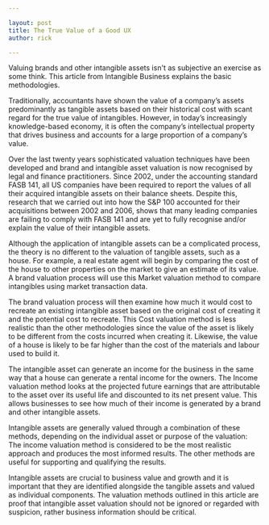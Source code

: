 ```yaml
---

layout: post
title: The True Value of a Good UX
author: rick

---
```


Valuing brands and other intangible assets isn't as subjective an exercise as some think. This article from Intangible Business explains the basic methodologies.

Traditionally, accountants have shown the value of a company’s assets predominantly as tangible assets based on their historical cost with scant regard for the true value of intangibles. However, in today’s increasingly knowledge-based economy, it is often the company’s intellectual property that drives business and accounts for a large proportion of a company’s value.

Over the last twenty years sophisticated valuation techniques have been developed and brand and intangible asset valuation is now recognised by legal and finance practitioners. Since 2002, under the accounting standard FASB 141, all US companies have been required to report the values of all their acquired intangible assets on their balance sheets. Despite this, research that we carried out into how the S&P 100 accounted for their acquisitions between 2002 and 2006, shows that many leading companies are failing to comply with FASB 141 and are yet to fully recognise and/or explain the value of their intangible assets.

Although the application of intangible assets can be a complicated process, the theory is no different to the valuation of tangible assets, such as a house. For example, a real estate agent will begin by comparing the cost of the house to other properties on the market to give an estimate of its value. A brand valuation process will use this Market valuation method to compare intangibles using market transaction data.

The brand valuation process will then examine how much it would cost to recreate an existing intangible asset based on the original cost of creating it and the potential cost to recreate. This Cost valuation method is less realistic than the other methodologies since the value of the asset is likely to be different from the costs incurred when creating it. Likewise, the value of a house is likely to be far higher than the cost of the materials and labour used to build it.
 
The intangible asset can generate an income for the business in the same way that a house can generate a rental income for the owners. The Income valuation method looks at the projected future earnings that are attributable to the asset over its useful life and discounted to its net present value. This allows businesses to see how much of their income is generated by a brand and other intangible assets.

Intangible assets are generally valued through a combination of these methods, depending on the individual asset or purpose of the valuation: The income valuation method is considered to be the most realistic approach and produces the most informed results. The other methods are useful for supporting and qualifying the results.

Intangible assets are crucial to business value and growth and it is important that they are identified alongside the tangible assets and valued as individual components. The valuation methods outlined in this article are proof that intangible asset valuation should not be ignored or regarded with suspicion, rather business information should be critical.